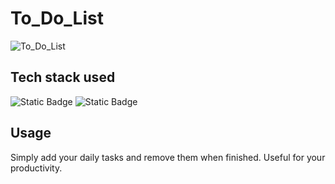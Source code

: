 # To_Do_List
![To_Do_List](https://github.com/Hithysh/To_Do_List/assets/112203644/7fa286c2-4ca7-49a9-9572-96c440609b4b)

## Tech stack used
![Static Badge](https://img.shields.io/badge/HTML-D4A20B)
![Static Badge](https://img.shields.io/badge/CSS-8A2BE2)


## Usage
Simply add your daily tasks and remove them when finished. Useful for your productivity.
